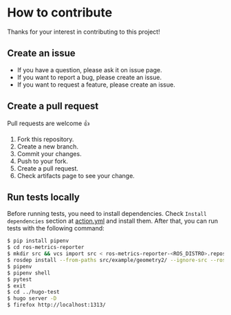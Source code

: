# How to contribute

Thanks for your interest in contributing to this project!

## Create an issue

* If you have a question, please ask it on issue page.
* If you want to report a bug, please create an issue.
* If you want to request a feature, please create an issue.

## Create a pull request

Pull requests are welcome :+1:

 1. Fork this repository.
 2. Create a new branch.
 3. Commit your changes.
 4. Push to your fork.
 5. Create a pull request.
 6. Check artifacts page to see your change.

## Run tests locally

Before running tests, you need to install dependencies. Check `Install dependencies` section at [action.yml](action.yml) and install them.
After that, you can run tests with the following command:

```sh
$ pip install pipenv
$ cd ros-metrics-reporter
$ mkdir src && vcs import src < ros-metrics-reporter-<ROS_DISTRO>.repos  # Import ros2/geometry2 into your workspace
$ rosdep install --from-paths src/example/geometry2/ --ignore-src --rosdistro <ROS_DISTRO> -y
$ pipenv
$ pipenv shell
$ pytest
$ exit
$ cd ../hugo-test
$ hugo server -D
$ firefox http://localhost:1313/
```
